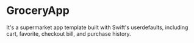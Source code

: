 # GroceryApp
It's a supermarket app template built with Swift's userdefaults, including cart, favorite, checkout bill, and purchase history.
